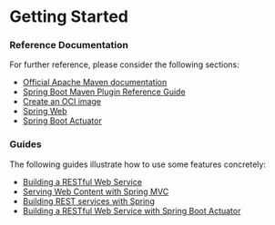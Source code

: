 # Getting Started

### Reference Documentation
For further reference, please consider the following sections:

* [Official Apache Maven documentation](https://maven.apache.org/guides/index.html)
* [Spring Boot Maven Plugin Reference Guide](https://docs.spring.io/spring-boot/docs/2.7.11-SNAPSHOT/maven-plugin/reference/html/)
* [Create an OCI image](https://docs.spring.io/spring-boot/docs/2.7.11-SNAPSHOT/maven-plugin/reference/html/#build-image)
* [Spring Web](https://docs.spring.io/spring-boot/docs/2.7.11-SNAPSHOT/reference/htmlsingle/#web)
* [Spring Boot Actuator](https://docs.spring.io/spring-boot/docs/2.7.11-SNAPSHOT/reference/htmlsingle/#actuator)

### Guides
The following guides illustrate how to use some features concretely:

* [Building a RESTful Web Service](https://spring.io/guides/gs/rest-service/)
* [Serving Web Content with Spring MVC](https://spring.io/guides/gs/serving-web-content/)
* [Building REST services with Spring](https://spring.io/guides/tutorials/rest/)
* [Building a RESTful Web Service with Spring Boot Actuator](https://spring.io/guides/gs/actuator-service/)

